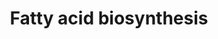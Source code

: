 ---
annotations:
- id: PW:0000029
  parent: classic metabolic pathway
  type: Pathway Ontology
  value: fatty acid biosynthetic pathway
authors:
- Kdahlquist
- MaintBot
- Zhouyf
- Thomas
- Evelo
- Susan
- Christine Chichester
- Mkutmon
- Egonw
- Eweitz
description: ''
last-edited: 2021-05-16
organisms:
- Rattus norvegicus
redirect_from:
- /index.php/Pathway:WP504
- /instance/WP504
revision: null
schema-jsonld:
- '@context': https://schema.org/
  '@id': https://wikipathways.github.io/pathways/WP504.html
  '@type': Dataset
  creator:
    '@type': Organization
    name: WikiPathways
  description: ''
  keywords:
  - ''
  - 3-L-Hydroxyacyl-CoA
  - 3-ketoacyl-CoA
  - Acaa2
  - Acaca
  - Acacb
  - Acas2
  - Acetoacetyl-ACP
  - Acetyl-ACP
  - Acetyl-CoA
  - Acetyl-synthase
  - Acly
  - Acsl1
  - Acsl3
  - Acsl4
  - Acsl5
  - Acsl6
  - Acyl-CoA (n+2)
  - Butyryl-CoA
  - Citric acid
  - Crotonoyl-CoA
  - Decr1
  - Ech1
  - Echdc1
  - Echdc2
  - Echdc3
  - Echs1
  - Fasn
  - Fatty acid CoA
  - Hadhsc
  - Long-Chain fatty acid
  - Malonyl-ACP
  - Malonyl-CoA
  - Mecr
  - Oxalacetic acid
  - Palmitic acid
  - Palmityl-CoA
  - Pc
  - Pecr
  - Pyruvic acid
  - Scd1
  - TCA Cycle
  - Triacylglyceride Synthesis
  - beta-hydroxybutyryl
  - trans-delta2-enoyl-CoA
  license: CC0
  name: Fatty acid biosynthesis
seo: CreativeWork
title: Fatty acid biosynthesis
wpid: WP504
---